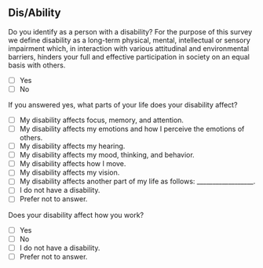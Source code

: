 ## Dis/Ability

Do you identify as a person with a disability? For the purpose of this survey we define disability as a long-term physical, mental, intellectual or sensory impairment which, in interaction with various attitudinal and environmental barriers, hinders your full and effective participation in society on an equal basis with others.

- [ ] Yes
- [ ] No

If you answered yes, what parts of your life does your disability affect?

- [ ] My disability affects focus, memory, and attention.
- [ ] My disability affects my emotions and how I perceive the emotions of others.
- [ ] My disability affects my hearing.
- [ ] My disability affects my mood, thinking, and behavior.
- [ ] My disability affects how I move.
- [ ] My disability affects my vision.
- [ ] My disability affects another part of my life as follows: __________________.
- [ ] I do not have a disability.
- [ ] Prefer not to answer.

Does your disability affect how you work?

- [ ] Yes
- [ ] No
- [ ] I do not have a disability.
- [ ] Prefer not to answer.
